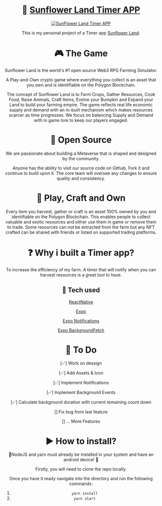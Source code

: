<div align="center">

# 🌻 [Sunflower Land Timer APP](https://sunflower-land.com/index.html)

<a href="https://sunflower-land.com/index.html"><img src="https://1060363975-files.gitbook.io/~/files/v0/b/gitbook-x-prod.appspot.com/o/spaces%2FIWGEodCG0c07OUY9iW9t%2Fuploads%2FT5oPc1meUUDTmfZWFMJH%2FNew%20Project%20(11).jpg?alt=media&token=58b157e8-6ea0-48fe-a990-78f75ff2b9fc"  alt="SunFlower Land Timer APP"/></a>

This is my personal project of a Timer app [Sunflower Land](https://sunflower-land.com/index.html).

# 🎮 The Game

Sunflower Land is the world's #1 open source Web3 RPG Farming Simulator.

A Play-and-Own crypto game where everything you collect is an asset that you own and is identifiable on the Polygon Blockchain.

The concept of Sunflower Land is to Farm Crops, Gather Resources, Cook Food, Raise Animals, Craft Items, Evolve your Bumpkin and Expand your Land to build your farming empire.
The game reflects real life economic supply and demand with an in-built mechanism which makes resources scarcer as time progresses. We focus on balancing Supply and Demand with in game lore to keep our players engaged.

# 📄 Open Source

We are passionate about building a Metaverse that is shaped and designed by the community.

Anyone has the ability to visit our source code on Github, Fork it and continue to build upon it. The core team will oversee any changes to ensure quality and consistency.

# 🎇 Play, Craft and Own

Every item you harvest, gather or craft is an asset 100% owned by you and identifiable on the Polygon Blockchain. This enables people to collect valuable and exotic resources and either use them in game or remove them to trade. Some resources can not be extracted from the farm but any NFT crafted can be shared with friends or listed on supported trading platforms.

# ❓ Why i built a Timer app?

To increase the efficiency of my farm. A timer that will notify when you can harvest resources is a great tool to have.

## 🧰 Tech used

[ReactNative](https://reactnative.dev/)

[Expo](https://expo.dev/)

[Expo Notifications](https://docs.expo.dev/versions/latest/sdk/notifications/)

[Expo BackgroundFetch](https://docs.expo.dev/versions/v47.0.0/sdk/background-fetch/)

# 📜 To Do

[✅] Work on dessign

[✅] Add Assets & Icon

[✅] Implement Notifications

[✅] Implement Background Events

[✅] Calculate background duration with current remaining count down

[] Fix bug from last feature

[] ... More Features

# ▶ How to install?

🚧NodeJS and yarn must already be installed in your system
and have an android device!
🚧

Firstly, you will need to clone the repo locally.

Once you have it ready navigate into the directory and run the following commands:

<ol>
    <li><code>yarn install</code> </li>
        <li><code>yarn start</code> </li>
</ol>

</div>
